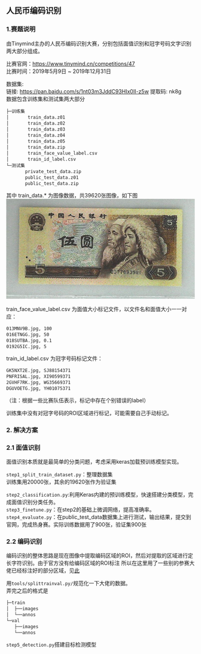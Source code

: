 ## 人民币编码识别

### 1.赛题说明
由Tinymind主办的人民币编码识别大赛，分别包括面值识别和冠字号码文字识别两大部分组成。

比赛官网：https://www.tinymind.cn/competitions/47  
比赛时间：2019年5月9日 ~ 2019年12月31日

数据集:   
链接: https://pan.baidu.com/s/1nt03m3JddC93HIx0II-z5w 提取码: nk8g  
数据包含训练集和测试集两大部分  
```
├─训练集
│       train_data.z01
│       train_data.z02
│       train_data.z03
│       train_data.z04
│       train_data.z05
│       train_data.zip
│       train_face_value_label.csv
│       train_id_label.csv
└─测试集
       private_test_data.zip
       public_test_data.z01
       public_test_data.zip
```
其中 train_data.* 为图像数据，共39620张图像，如下图  
![五元](./resource/fiveyuan.jpg)  

train_face_value_label.csv 为面值大小标记文件，以文件名和面值大小一一对应：
```buildoutcfg
013MNV9B.jpg, 100
016ETNGG.jpg, 50
018SUTBA.jpg, 0.1
0192G5IC.jpg, 5
```

train_id_label.csv 为冠字号码标记文件：
```buildoutcfg
GK5NXT2E.jpg, SJ88154371
PNFRISAL.jpg, XI90599371
2GVHF7RK.jpg, WG35669371
DGUVOETG.jpg, YH01075371
```
（注：根据一些比赛队伍表示，标记中存在个别错误的label）  

训练集中没有对冠字号码的ROI区域进行标记，可能需要自己手动标记。

### 2. 解决方案
### 2.1 面值识别

面值识别本质就是最简单的分类问题，考虑采用keras加载预训练模型实现。

<code>step1_split_train_dataset.py</code>：整理数据集  
训练集用20000张，其余的19620张作为验证集  

<code>step2_classification.py</code>:利用Keras内建的预训练模型，快速搭建分类模型，完成面值识别分类任务。  
`step3_finetune.py`：在step2的基础上微调网络，提高准确率。  
`step4_evaluate.py`：在public_test_data数据集上进行测试，输出结果，提交到官网，完成热身赛。实际训练数据用了900张，验证集900张

### 2.2 编码识别  
编码识别的整体思路是现在图像中提取编码区域的ROI，然后对提取的区域进行定长字符识别。由于官方没有给编码区域的ROI标注
所以在这里用了一些别的参赛大佬已经标注好的部分区域，见[此](https://github.com/DueapeCommon/kaggle/blob/master/solutions/TinyMind%E4%BA%BA%E6%B0%91%E5%B8%81%E9%9D%A2%E5%80%BC%26%E5%86%A0%E5%AD%97%E5%8F%B7%E7%BC%96%E7%A0%81%E8%AF%86%E5%88%AB%E6%8C%91%E6%88%98%E8%B5%9B/task2/VOC2007.zip)

用`tools/splittrainval.py/`规范化一下大佬的数据。  
弄完之后的格式是
```
├─train
│  ├──images
│  └──annos
└─val
   ├──images
   └──annos
```  

`step5_detection.py`搭建目标检测模型
















